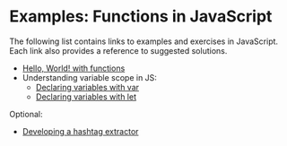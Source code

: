 # Examples: Functions in JavaScript

The following list contains links to examples and exercises in JavaScript. Each link also provides a reference to suggested solutions.
- [Hello, World! with functions](https://jsfiddle.net/joseortiz/xyua8s3f/)
- Understanding variable scope in JS:
  - [Declaring variables with var](https://jsfiddle.net/joseortiz/5t9bh2ja/)
  - [Declaring variables with let](https://jsfiddle.net/joseortiz/hL6us8pm/)

Optional:
- [Developing a hashtag extractor](https://jsfiddle.net/joseortiz/rhyxctzo/)
